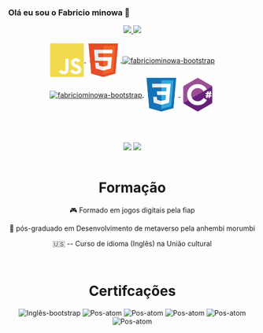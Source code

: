 ### Olá eu sou o Fabricio minowa 👋



<div align="center">
  <a href="https://github.com/fabriciominowa">
  <img height="150em" src="https://github-readme-stats.vercel.app/api?username=fabriciominowa&show_icons=true&theme=tokyonight&include_all_commits=true&count_public=true"/>

  <img height="150em" src="https://github-readme-stats.vercel.app/api/top-langs/?username=fabriciominowa&layout=donut-vertical"/>

</div>




    
<div align="center" style="display: inline_block"><br>
  <img align="center" alt="fabriciominowa-Js" height="70" width="70" src="https://raw.githubusercontent.com/devicons/devicon/master/icons/javascript/javascript-plain.svg">
<!--   <img align="center" alt="fabriciominowa-Ts" height="30" width="40" src="https://raw.githubusercontent.com/devicons/devicon/master/icons/typescript/typescript-plain.svg"> -->
<!--   <img align="center" alt="fabriciominowa-React" height="30" width="40" src="https://raw.githubusercontent.com/devicons/devicon/master/icons/react/react-original.svg"> -->
  <img align="center" alt="fabriciominowa-HTML"height="70" width="70" src="https://raw.githubusercontent.com/devicons/devicon/master/icons/html5/html5-original.svg">
<img align="center" alt="fabriciominowa-bootstrap"height="70" width="70"src="https://cdn.jsdelivr.net/gh/devicons/devicon/icons/bootstrap/bootstrap-plain.svg" />
    <img align="center" alt="fabriciominowa-bootstrap" height="70" width="70" src="https://cdn3.iconfinder.com/data/icons/logos-3/250/angular-512.png" />

  <img align="center" alt="fabriciominowa-CSS" height="70" width="70" src="https://raw.githubusercontent.com/devicons/devicon/master/icons/css3/css3-original.svg">
<!--   <img align="center" alt="Rafa-Python" height="30" width="40" src="https://raw.githubusercontent.com/devicons/devicon/master/icons/python/python-original.svg"> -->
  <img align="center" alt="fabriciominowa-Csharp"height="70" width="70" src="https://raw.githubusercontent.com/devicons/devicon/master/icons/csharp/csharp-original.svg">
<!--   <img align="right" alt="Rafa-pic" height="150" style="border-radius:50px;" src="https://media.discordapp.net/attachments/639956127056134178/890373478988013628/Publicacoes_Instagram_1_1.png?width=676&height=676"> -->
</div>
</div>

<br><br>





  <div align="center" style="display: inline_block> <br><br>
   <a href = "mailto:fabriciominowa12@gmail.com"><img src="https://img.shields.io/badge/-Gmail-%23333?style=for-the-badge&logo=gmail&logoColor=white" target="_blank"></a>
  <a href="https://www.linkedin.com/in/fabr%C3%ADciomoraesminowa/" target="_blank"><img src="https://img.shields.io/badge/-LinkedIn-%230077B5?style=for-the-badge&logo=linkedin&logoColor=white" target="_blank"></a> 
 
</div>
  

 

</div>
  <div align="center" style="display: inline_block"><br>

  <h1> Formação</h1>
 <p> 🎮 Formado em jogos digitais pela fiap</p>
 
<p>
🥽  pós-graduado em Desenvolvimento de metaverso pela anhembi morumbi</p>
  <p> 🇺🇸 -- Curso de idioma (Inglês) na União cultural</p>
  </div>
 <div align="center" style="display: inline_block"><br>
   <h1> Certifcações</h1>
  <img alt="Inglês-bootstrap" height="150" wixth="150" src="https://images.credly.com/size/340x340/images/4136ced8-75d5-4afb-8677-40b6236e2672/azure-ai-fundamentals-600x600.png"> 
   <img   alt="Pos-atom" height="150" wixth="150" src="https://images.credly.com/size/340x340/images/2a6251f2-737b-4bf6-9190-d77570cc76fc/CERT-Fundamentals-Power-Platform.png" /> 
    <img   alt="Pos-atom" height="150" wixth="150" src="https://images.credly.com/size/110x110/images/fc1352af-87fa-4947-ba54-398a0e63322e/security-compliance-and-identity-fundamentals-600x600.png" /> 
    <img   alt="Pos-atom" height="150" wixth="150" src="https://images.credly.com/size/110x110/images/70eb1e3f-d4de-4377-a062-b20fb29594ea/azure-data-fundamentals-600x600.png" /> 
    <img   alt="Pos-atom" height="150" wixth="150" src="https://images.credly.com/size/110x110/images/be8fcaeb-c769-4858-b567-ffaaa73ce8cf/image.png" /> 
    <img   alt="Pos-atom" height="150" wixth="150" src="https://logos-world.net/wp-content/uploads/2021/02/Google-Cloud-Logo.png" /> 
     

</div>
